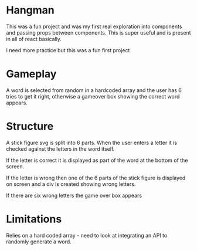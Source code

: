 # Hangman

This was a fun project and was my first real exploration into components and passing props between components. This is super useful and is present in all of react basically. 

I need more practice but this was a fun first project

# Gameplay
A word is selected from random in a hardcoded array and the user has 6 tries to get it right, otherwise a gameover box showing the correct word appears.

# Structure
A stick figure svg is split into 6 parts. When the user enters a letter it is checked against the letters in the word itself.

If the letter is correct it is displayed as part of the word at the bottom of the screen. 

If the letter is wrong then one of the 6 parts of the stick figure is displayed on screen and a div is created showing wrong letters. 

If there are six wrong letters the game over box appears

# Limitations
Relies on a hard coded array - need to look at integrating an API to randomly generate a word. 



